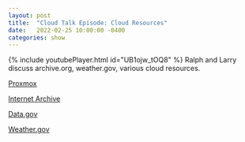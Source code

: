 ```yaml
---
layout: post
title:  "Cloud Talk Episode: Cloud Resources"
date:   2022-02-25 10:00:00 -0400
categories: show
--- 
```

{% include youtubePlayer.html id="UB1ojw_tOQ8" %} 
Ralph and Larry discuss archive.org, weather.gov, various cloud resources.

[Proxmox](https://www.proxmox.com/en/)

[Internet Archive](https://archive.org)

[Data.gov](https://data.gov)

[Weather.gov](https://weather.gov)